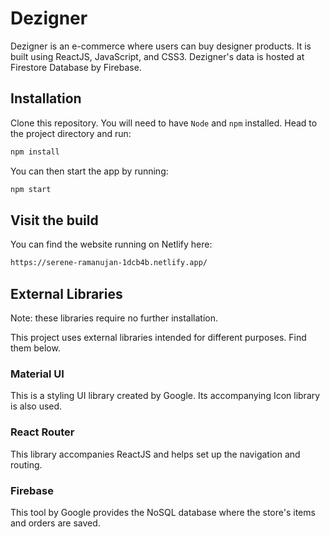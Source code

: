 # Dezigner

Dezigner is an e-commerce where users can buy designer products. It is built using ReactJS, JavaScript, and CSS3. Dezigner's data is hosted at Firestore Database by Firebase.

## Installation

Clone this repository. You will need to have `Node` and `npm` installed. Head to the project directory and run:

```bash
npm install
```
You can then start the app by running:
```bash
npm start
```
## Visit the build

You can find the website running on Netlify here: 
```bash
https://serene-ramanujan-1dcb4b.netlify.app/
```

## External Libraries
Note: these libraries require no further installation.

This project uses external libraries intended for different purposes. Find them below.

### Material UI
This is a styling UI library created by Google. Its accompanying Icon library is also used.
### React Router 
This library accompanies ReactJS and helps set up the navigation and routing.
### Firebase
This tool by Google provides the NoSQL database where the store's items and orders are saved.
